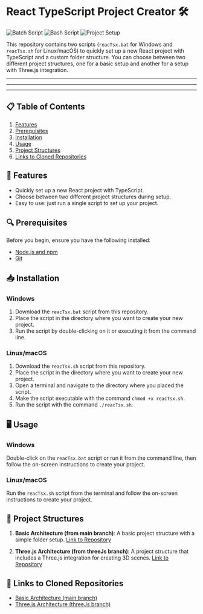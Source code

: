 # React TypeScript Project Creator 🛠️

![Batch Script](https://img.shields.io/badge/Batch-Script-blue)
![Bash Script](https://img.shields.io/badge/Bash-Script-green)
![Project Setup](https://img.shields.io/badge/Project-Setup-orange)

This repository contains two scripts (`reacTsx.bat` for Windows and `reacTsx.sh` for Linux/macOS) to quickly set up a new React project with TypeScript and a custom folder structure. You can choose between two different project structures, one for a basic setup and another for a setup with Three.js integration.

---
---
---

## 📋 Table of Contents

1. [Features](#-features)
2. [Prerequisites](#-prerequisites)
3. [Installation](#-installation)
4. [Usage](#-usage)
5. [Project Structures](#-project-structures)
6. [Links to Cloned Repositories](#-links-to-cloned-repositories)


## 🚀 Features

- Quickly set up a new React project with TypeScript.
- Choose between two different project structures during setup.
- Easy to use: just run a single script to set up your project.


## 🔍 Prerequisites

Before you begin, ensure you have the following installed:

- [Node.js and npm](https://nodejs.org/)
- [Git](https://git-scm.com/)


## 📥 Installation

### Windows

1. Download the `reacTsx.bat` script from this repository.
2. Place the script in the directory where you want to create your new project.
3. Run the script by double-clicking on it or executing it from the command line.

### Linux/macOS

1. Download the `reacTsx.sh` script from this repository.
2. Place the script in the directory where you want to create your new project.
3. Open a terminal and navigate to the directory where you placed the script.
4. Make the script executable with the command `chmod +x reacTsx.sh`.
5. Run the script with the command `./reacTsx.sh`.


## 🖥️ Usage

### Windows

Double-click on the `reacTsx.bat` script or run it from the command line, then follow the on-screen instructions to create your project.

### Linux/macOS

Run the `reacTsx.sh` script from the terminal and follow the on-screen instructions to create your project.

## 📁 Project Structures

1. **Basic Architecture (from main branch)**: A basic project structure with a simple folder setup. [Link to Repository](https://github.com/SECRET-GUEST/reactsx/tree/main)

2. **Three.js Architecture (from threeJs branch)**: A project structure that includes a Three.js integration for creating 3D scenes. [Link to Repository](https://github.com/SECRET-GUEST/reactsx/tree/threeJs)


## 🔗 Links to Cloned Repositories

- [Basic Architecture (main branch)](https://github.com/SECRET-GUEST/reactsx/tree/main)
- [Three.js Architecture (threeJs branch)](https://github.com/SECRET-GUEST/reactsx/tree/threeJs)


